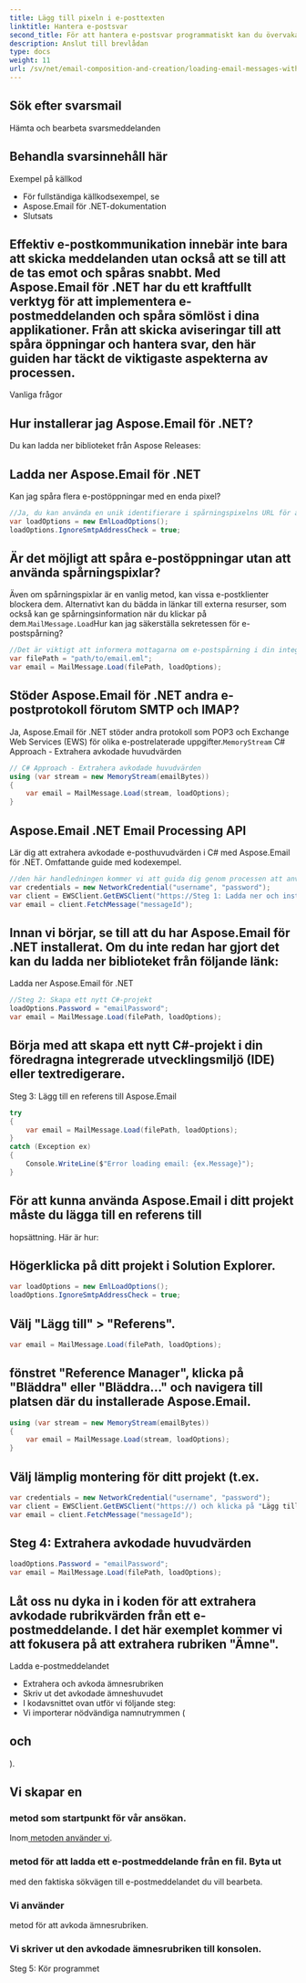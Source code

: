 ```yaml
---
title: Lägg till pixeln i e-posttexten
linktitle: Hantera e-postsvar
second_title: För att hantera e-postsvar programmatiskt kan du övervaka inkorgen där svar förväntas och extrahera deras innehåll. Här är ett förenklat exempel:
description: Anslut till brevlådan
type: docs
weight: 11
url: /sv/net/email-composition-and-creation/loading-email-messages-with-load-options-in-csharp/
---
```


##  Sök efter svarsmail

 Hämta och bearbeta svarsmeddelanden

##  Behandla svarsinnehåll här

Exempel på källkod

-  För fullständiga källkodsexempel, se
- Aspose.Email för .NET-dokumentation
- Slutsats

## Effektiv e-postkommunikation innebär inte bara att skicka meddelanden utan också att se till att de tas emot och spåras snabbt. Med Aspose.Email för .NET har du ett kraftfullt verktyg för att implementera e-postmeddelanden och spåra sömlöst i dina applikationer. Från att skicka aviseringar till att spåra öppningar och hantera svar, den här guiden har täckt de viktigaste aspekterna av processen.

Vanliga frågor

## Hur installerar jag Aspose.Email för .NET?

 Du kan ladda ner biblioteket från Aspose Releases:

## Ladda ner Aspose.Email för .NET

Kan jag spåra flera e-postöppningar med en enda pixel?

```csharp
//Ja, du kan använda en unik identifierare i spårningspixelns URL för att skilja mellan olika e-postmeddelanden och spåra deras öppningar individuellt.
var loadOptions = new EmlLoadOptions();
loadOptions.IgnoreSmtpAddressCheck = true;
```

## Är det möjligt att spåra e-postöppningar utan att använda spårningspixlar?

Även om spårningspixlar är en vanlig metod, kan vissa e-postklienter blockera dem. Alternativt kan du bädda in länkar till externa resurser, som också kan ge spårningsinformation när du klickar på dem.`MailMessage.Load`Hur kan jag säkerställa sekretessen för e-postspårning?

```csharp
//Det är viktigt att informera mottagarna om e-postspårning i din integritetspolicy eller användarvillkor. Överväg dessutom att tillhandahålla ett alternativ för mottagare att välja bort spårning.
var filePath = "path/to/email.eml";
var email = MailMessage.Load(filePath, loadOptions);
```

## Stöder Aspose.Email för .NET andra e-postprotokoll förutom SMTP och IMAP?

Ja, Aspose.Email för .NET stöder andra protokoll som POP3 och Exchange Web Services (EWS) för olika e-postrelaterade uppgifter.`MemoryStream` C# Approach - Extrahera avkodade huvudvärden

```csharp
// C# Approach - Extrahera avkodade huvudvärden
using (var stream = new MemoryStream(emailBytes))
{
    var email = MailMessage.Load(stream, loadOptions);
}
```

##  Aspose.Email .NET Email Processing API

 Lär dig att extrahera avkodade e-posthuvudvärden i C# med Aspose.Email för .NET. Omfattande guide med kodexempel.

```csharp
//den här handledningen kommer vi att guida dig genom processen att använda Aspose.Email för .NET för att extrahera avkodade rubrikvärden från e-postmeddelanden. Aspose.Email för .NET är ett robust bibliotek som ger utvecklare möjlighet att arbeta med olika aspekter av e-postmeddelanden, inklusive att läsa och manipulera e-postrubriker.
var credentials = new NetworkCredential("username", "password");
var client = EWSClient.GetEWSClient("https://Steg 1: Ladda ner och installera Aspose.Email för .NET
var email = client.FetchMessage("messageId");
```

##  Innan vi börjar, se till att du har Aspose.Email för .NET installerat. Om du inte redan har gjort det kan du ladda ner biblioteket från följande länk:

Ladda ner Aspose.Email för .NET

```csharp
//Steg 2: Skapa ett nytt C#-projekt
loadOptions.Password = "emailPassword";
var email = MailMessage.Load(filePath, loadOptions);
```

## Börja med att skapa ett nytt C#-projekt i din föredragna integrerade utvecklingsmiljö (IDE) eller textredigerare.

Steg 3: Lägg till en referens till Aspose.Email

```csharp
try
{
    var email = MailMessage.Load(filePath, loadOptions);
}
catch (Exception ex)
{
    Console.WriteLine($"Error loading email: {ex.Message}");
}
```

##  För att kunna använda Aspose.Email i ditt projekt måste du lägga till en referens till

 hopsättning. Här är hur:

## Högerklicka på ditt projekt i Solution Explorer.

```csharp
var loadOptions = new EmlLoadOptions();
loadOptions.IgnoreSmtpAddressCheck = true;
```

## Välj "Lägg till" > "Referens".

```csharp
var email = MailMessage.Load(filePath, loadOptions);
```

## fönstret "Reference Manager", klicka på "Bläddra" eller "Bläddra..." och navigera till platsen där du installerade Aspose.Email.

```csharp
using (var stream = new MemoryStream(emailBytes))
{
    var email = MailMessage.Load(stream, loadOptions);
}
```

##  Välj lämplig montering för ditt projekt (t.ex.

```csharp
var credentials = new NetworkCredential("username", "password");
var client = EWSClient.GetEWSClient("https://) och klicka på "Lägg till".
var email = client.FetchMessage("messageId");
```

## Steg 4: Extrahera avkodade huvudvärden

```csharp
loadOptions.Password = "emailPassword";
var email = MailMessage.Load(filePath, loadOptions);
```

## Låt oss nu dyka in i koden för att extrahera avkodade rubrikvärden från ett e-postmeddelande. I det här exemplet kommer vi att fokusera på att extrahera rubriken "Ämne".

 Ladda e-postmeddelandet

-  Extrahera och avkoda ämnesrubriken
-  Skriv ut det avkodade ämneshuvudet
- I kodavsnittet ovan utför vi följande steg:
- Vi importerar nödvändiga namnutrymmen (

##  och

).

##  Vi skapar en

###  metod som startpunkt för vår ansökan.

 Inom[ metoden använder vi](https://releases.aspose.com/email/net).

###  metod för att ladda ett e-postmeddelande från en fil. Byta ut

 med den faktiska sökvägen till e-postmeddelandet du vill bearbeta.

###  Vi använder

 metod för att avkoda ämnesrubriken.

### Vi skriver ut den avkodade ämnesrubriken till konsolen.

Steg 5: Kör programmet